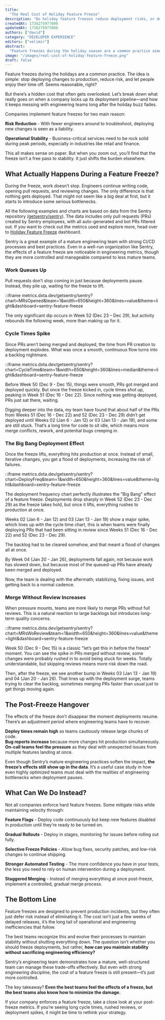 ```yaml
---
title:
  "The Real Cost of Holiday Feature Freeze"
description: "Do holiday feature freezes reduce deployment risks, or do they hinder your team? Explore Sentry’s data on freeze-induced bottlenecks and discover strategies to maintain stability without slowing development."
createdAt: 1738275977000
updatedAt: 1738275977000
authors: ["david"]
category: "DEVELOPER EXPERIENCE"
editors: ["velimir"]
abstract:
  "Feature freezes during the holiday season are a common practice aimed at reducing deployment risks and ensuring operational stability. However, while they prevent immediate disruptions, they often introduce hidden costs such as increased cycle times, deployment bottlenecks, and rushed code reviews. This article examines the real impact of holiday feature freezes using data from Sentry’s repository, showcasing how even mature engineering teams experience measurable slowdowns. While Sentry mitigates these effects through strong CI/CD processes and backlog management, the consequences are still evident in engineering metrics. We explore alternative approaches, including feature flags, gradual rollouts, and selective freeze policies, to maintain stability while minimizing post-freeze inefficiencies. Understanding these trade-offs helps teams make informed decisions about whether a feature freeze is truly the best strategy for their organization."
image: "/images/real-cost-of-holiday-feature-freeze.png"
draft: false
---
```



Feature freezes during the holidays are a common practice. The idea is simple: stop deploying changes to production, reduce risk, and let people enjoy their time off. Seems reasonable, right? 

But there’s a hidden cost that often gets overlooked. Let’s break down what really goes on when a company locks up its deployment pipeline—and how it keeps messing with engineering teams long after the holiday buzz fades.

Companies implement feature freezes for two main reason:

**Risk Reduction** - With fewer engineers around to troubleshoot, deploying new changes is seen as a liability.  

**Operational Stability** - Business-critical services need to be rock solid during peak periods, especially in industries like retail and finance.

This all makes sense on paper. But when you zoom out, you’ll find that the freeze isn’t a free pass to stability. It just shifts the burden elsewhere.


## What Actually Happens During a Feature Freeze?

During the freeze, work doesn’t stop. Engineers continue writing code, opening pull requests, and reviewing changes. The only difference is that nothing gets deployed. That might not seem like a big deal at first, but it starts to introduce some serious bottlenecks.

All the following examples and charts are based on data from the Sentry repository ([getsentry/sentry](https://github.com/getsentry/sentry)). The data includes only pull requests (PRs) created by Sentry employees, with all auto-generated and bot PRs filtered out. If you want to check out the metrics used and explore more, head over to [Holiday Feature Freeze](https://metrics.dxta.dev/getsentry/sentry/sentry-feature-freeze) dashboard.

Sentry is a great example of a mature engineering team with strong CI/CD processes and best practices. Even in a well-run organization like Sentry, the effects of a feature freeze are noticeable in engineering metrics, though they are more controlled and manageable compared to less mature teams.

### Work Queues Up
Pull requests don’t stop coming in just because deployments pause. Instead, they pile up, waiting for the freeze to lift.

::iframe metrics.dxta.dev/getsentry/sentry?chart=MRsOpened&team=1&width=650&height=360&lines=value&theme=light&dashboard=sentry-feature-freeze

The only significant dip occurs in Week 52 (Dec 23 – Dec 29), but activity rebounds the following week, more than making up for it. 

### Cycle Times Spike
Since PRs aren’t being merged and deployed, the time from PR creation to deployment explodes. What was once a smooth, continuous flow turns into a backlog nightmare.

::iframe metrics.dxta.dev/getsentry/sentry?chart=CycleTime&team=1&width=650&height=360&lines=median&theme=light&dashboard=sentry-feature-freeze

Before Week 50 (Dec 9 - Dec 15), things were smooth, PRs got merged and deployed quickly. But once the freeze kicked in, cycle times shot up, peaking in Week 51 (Dec 16 - Dec 22). Since nothing was getting deployed, PRs just sat there, waiting.

Digging deeper into the data, my team have found that about half of the PRs from Weeks 51 (Dec 16 - Dec 22) and 52 (Dec 23 - Dec 29) didn’t get deployed until Weeks 02 (Jan 6 - Jan 12) or 03 (Jan 13 - Jan 19), and some are still stuck. That’s a long time for code to sit idle, which means more merge conflicts, rework, and potential bugs creeping in.

### The Big Bang Deployment Effect
Once the freeze lifts, everything hits production at once. Instead of small, iterative changes, you get a flood of deployments, increasing the risk of failures.

::iframe metrics.dxta.dev/getsentry/sentry?chart=DeployFreq&team=1&width=650&height=360&lines=value&theme=light&dashboard=sentry-feature-freeze

The deployment frequency chart perfectly illustrates the "Big Bang" effect of a feature freeze. Deployments drop sharply in Week 52 (Dec 23 - Dec 29) as the freeze takes hold, but once it lifts, everything rushes to production at once.

Weeks 02 (Jan 6 - Jan 12) and 03 (Jan 13 - Jan 19) show a major spike, which lines up with the cycle time chart, this is when teams were finally deploying PRs that had been sitting in review since Weeks 51 (Dec 16 - Dec 22) and 52 (Dec 23 - Dec 29). 

The backlog had to be cleared somehow, and that meant a flood of changes all at once. 

By Week 04 (Jan 20 - Jan 26), deployments fall again, not because work has slowed down, but because most of the queued-up PRs have already been merged and deployed. 

Now, the team is dealing with the aftermath; stabilizing, fixing issues, and getting back to a normal cadence.

### Merge Without Review Increases
When pressure mounts, teams are more likely to merge PRs without full reviews. This is a natural reaction to large backlogs but introduces long-term quality concerns.

::iframe metrics.dxta.dev/getsentry/sentry?chart=MRsWoReview&team=1&width=650&height=360&lines=value&theme=light&dashboard=sentry-feature-freeze

Week 50 (Dec 9 - Dec 15) is a classic "let’s get this in before the freeze" moment. You can see the spike in PRs merged without review, some changes were probably rushed in to avoid being stuck for weeks. Totally understandable, but skipping reviews means more risk down the road.

Then, after the freeze, we see another bump in Weeks 03 (Jan 13 - Jan 19) and 04 (Jan 20 - Jan 26). That lines up with the deployment surge, teams trying to clear the backlog, sometimes merging PRs faster than usual just to get things moving again. 

## The Post-Freeze Hangover

The effects of the freeze don’t disappear the moment deployments resume. There’s an adjustment period where engineering teams have to recover.

**Deploy times remain high** as teams cautiously release large chunks of code.  
**Bug reports increase** because more changes hit production simultaneously.  
**On-call teams feel the pressure** as they deal with unexpected issues from multiple features landing at once.  

Even though Sentry’s mature engineering practices soften the impact, **the freeze’s effects still show up in the data**. It’s a useful case study in how even highly optimized teams must deal with the realities of engineering bottlenecks when deployment pauses.

## What Can We Do Instead?

Not all companies enforce hard feature freezes. Some mitigate risks while maintaining velocity through:

**Feature Flags** - Deploy code continuously but keep new features disabled in production until they’re ready to be turned on.

**Gradual Rollouts** - Deploy in stages, monitoring for issues before rolling out fully.

**Selective Freeze Policies** - Allow bug fixes, security patches, and low-risk changes to continue shipping.

**Stronger Automated Testing** - The more confidence you have in your tests, the less you need to rely on human intervention during a deployment.

**Staggered Merging** - Instead of merging everything at once post-freeze, implement a controlled, gradual merge process.


## The Bottom Line

Feature freezes are designed to prevent production incidents, but they often just defer risk instead of eliminating it. The cost isn’t just a few weeks of delayed releases, it’s the long tail of operational and engineering inefficiencies that follow.

The best teams recognize this and evolve their processes to maintain stability without shutting everything down. The question isn’t whether you should freeze deployments, but rather, **how can you maintain stability without sacrificing engineering efficiency?**

Sentry’s engineering team demonstrates how a mature, well-structured team can manage these trade-offs effectively. But even with strong engineering discipline, the cost of a feature freeze is still present—it’s just more controlled. 

The key takeaway? **Even the best teams feel the effects of a freeze, but the best teams also know how to minimize the damage.**

If your company enforces a feature freeze, take a close look at your post-freeze metrics. If you’re seeing long cycle times, rushed reviews, or deployment spikes, it might be time to rethink your strategy.
